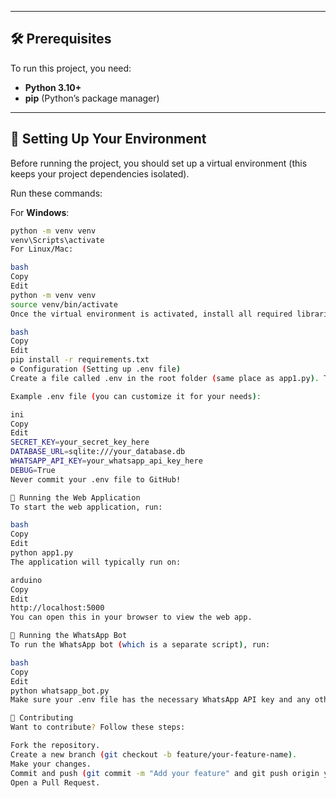 
---

## 🛠️ Prerequisites

To run this project, you need:

- **Python 3.10+**
- **pip** (Python’s package manager)

---

## 🐍 Setting Up Your Environment

Before running the project, you should set up a virtual environment (this keeps your project dependencies isolated).

Run these commands:

For **Windows**:
```bash
python -m venv venv
venv\Scripts\activate
For Linux/Mac:

bash
Copy
Edit
python -m venv venv
source venv/bin/activate
Once the virtual environment is activated, install all required libraries:

bash
Copy
Edit
pip install -r requirements.txt
⚙️ Configuration (Setting up .env file)
Create a file called .env in the root folder (same place as app1.py). This file will contain all your secret settings and API keys.

Example .env file (you can customize it for your needs):

ini
Copy
Edit
SECRET_KEY=your_secret_key_here
DATABASE_URL=sqlite:///your_database.db
WHATSAPP_API_KEY=your_whatsapp_api_key_here
DEBUG=True
Never commit your .env file to GitHub!

🚀 Running the Web Application
To start the web application, run:

bash
Copy
Edit
python app1.py
The application will typically run on:

arduino
Copy
Edit
http://localhost:5000
You can open this in your browser to view the web app.

💬 Running the WhatsApp Bot
To run the WhatsApp bot (which is a separate script), run:

bash
Copy
Edit
python whatsapp_bot.py
Make sure your .env file has the necessary WhatsApp API key and any other bot settings.

👥 Contributing
Want to contribute? Follow these steps:

Fork the repository.
Create a new branch (git checkout -b feature/your-feature-name).
Make your changes.
Commit and push (git commit -m "Add your feature" and git push origin your-branch-name).
Open a Pull Request.

